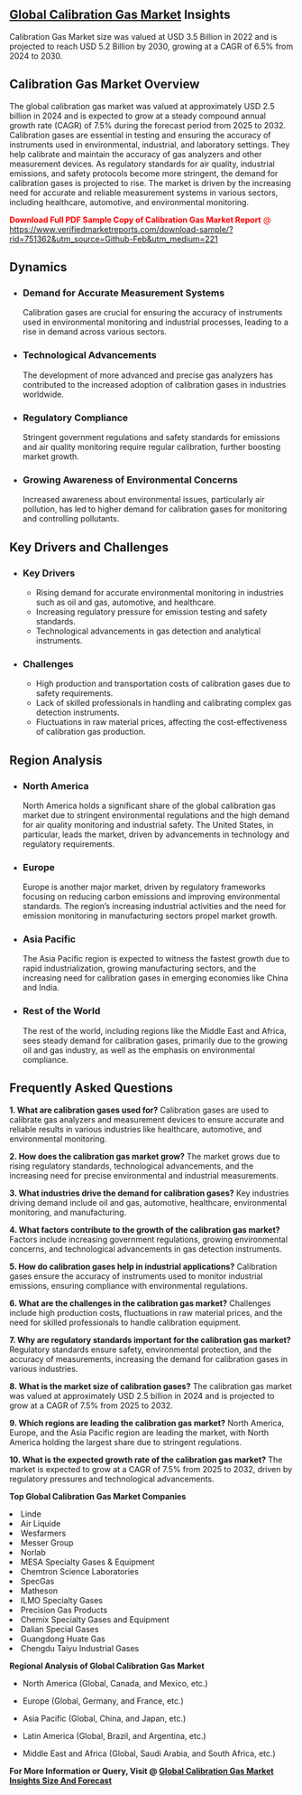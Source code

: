 <h2><a href="https://www.verifiedmarketreports.com/download-sample/?rid=751362&amp;utm_source=Github&amp;utm_medium=221" target="_blank">Global Calibration Gas Market</a> Insights</h2><p>Calibration Gas Market size was valued at USD 3.5 Billion in 2022 and is projected to reach USD 5.2 Billion by 2030, growing at a CAGR of 6.5% from 2024 to 2030.</p><p><h2>Calibration Gas Market Overview</h2> <p>The global calibration gas market was valued at approximately USD 2.5 billion in 2024 and is expected to grow at a steady compound annual growth rate (CAGR) of 7.5% during the forecast period from 2025 to 2032. Calibration gases are essential in testing and ensuring the accuracy of instruments used in environmental, industrial, and laboratory settings. They help calibrate and maintain the accuracy of gas analyzers and other measurement devices. As regulatory standards for air quality, industrial emissions, and safety protocols become more stringent, the demand for calibration gases is projected to rise. The market is driven by the increasing need for accurate and reliable measurement systems in various sectors, including healthcare, automotive, and environmental monitoring. <p><p><span class=""><span style="color: #ff0000;"><strong>Download Full PDF Sample Copy of Calibration Gas Market Report</strong> @ </span><a href="https://www.verifiedmarketreports.com/download-sample/?rid=751362&amp;utm_source=Github-Feb&amp;utm_medium=221" target="_blank">https://www.verifiedmarketreports.com/download-sample/?rid=751362&amp;utm_source=Github-Feb&amp;utm_medium=221</a></span></p></p> <h2>Dynamics</h2> <ul> <li><h3>Demand for Accurate Measurement Systems</h3> Calibration gases are crucial for ensuring the accuracy of instruments used in environmental monitoring and industrial processes, leading to a rise in demand across various sectors.</li> <li><h3>Technological Advancements</h3> The development of more advanced and precise gas analyzers has contributed to the increased adoption of calibration gases in industries worldwide.</li> <li><h3>Regulatory Compliance</h3> Stringent government regulations and safety standards for emissions and air quality monitoring require regular calibration, further boosting market growth.</li> <li><h3>Growing Awareness of Environmental Concerns</h3> Increased awareness about environmental issues, particularly air pollution, has led to higher demand for calibration gases for monitoring and controlling pollutants.</li> </ul> <h2>Key Drivers and Challenges</h2> <ul> <li><h3>Key Drivers</h3> <ul> <li>Rising demand for accurate environmental monitoring in industries such as oil and gas, automotive, and healthcare.</li> <li>Increasing regulatory pressure for emission testing and safety standards.</li> <li>Technological advancements in gas detection and analytical instruments.</li> </ul> </li> <li><h3>Challenges</h3> <ul> <li>High production and transportation costs of calibration gases due to safety requirements.</li> <li>Lack of skilled professionals in handling and calibrating complex gas detection instruments.</li> <li>Fluctuations in raw material prices, affecting the cost-effectiveness of calibration gas production.</li> </ul> </li> </ul> <h2>Region Analysis</h2> <ul> <li><h3>North America</h3> North America holds a significant share of the global calibration gas market due to stringent environmental regulations and the high demand for air quality monitoring and industrial safety. The United States, in particular, leads the market, driven by advancements in technology and regulatory requirements.</li> <li><h3>Europe</h3> Europe is another major market, driven by regulatory frameworks focusing on reducing carbon emissions and improving environmental standards. The region’s increasing industrial activities and the need for emission monitoring in manufacturing sectors propel market growth.</li> <li><h3>Asia Pacific</h3> The Asia Pacific region is expected to witness the fastest growth due to rapid industrialization, growing manufacturing sectors, and the increasing need for calibration gases in emerging economies like China and India.</li> <li><h3>Rest of the World</h3> The rest of the world, including regions like the Middle East and Africa, sees steady demand for calibration gases, primarily due to the growing oil and gas industry, as well as the emphasis on environmental compliance.</li> </ul> <h2>Frequently Asked Questions</h2> <p><strong>1. What are calibration gases used for?</strong> Calibration gases are used to calibrate gas analyzers and measurement devices to ensure accurate and reliable results in various industries like healthcare, automotive, and environmental monitoring.</p> <p><strong>2. How does the calibration gas market grow?</strong> The market grows due to rising regulatory standards, technological advancements, and the increasing need for precise environmental and industrial measurements.</p> <p><strong>3. What industries drive the demand for calibration gases?</strong> Key industries driving demand include oil and gas, automotive, healthcare, environmental monitoring, and manufacturing.</p> <p><strong>4. What factors contribute to the growth of the calibration gas market?</strong> Factors include increasing government regulations, growing environmental concerns, and technological advancements in gas detection instruments.</p> <p><strong>5. How do calibration gases help in industrial applications?</strong> Calibration gases ensure the accuracy of instruments used to monitor industrial emissions, ensuring compliance with environmental regulations.</p> <p><strong>6. What are the challenges in the calibration gas market?</strong> Challenges include high production costs, fluctuations in raw material prices, and the need for skilled professionals to handle calibration equipment.</p> <p><strong>7. Why are regulatory standards important for the calibration gas market?</strong> Regulatory standards ensure safety, environmental protection, and the accuracy of measurements, increasing the demand for calibration gases in various industries.</p> <p><strong>8. What is the market size of calibration gases?</strong> The calibration gas market was valued at approximately USD 2.5 billion in 2024 and is projected to grow at a CAGR of 7.5% from 2025 to 2032.</p> <p><strong>9. Which regions are leading the calibration gas market?</strong> North America, Europe, and the Asia Pacific region are leading the market, with North America holding the largest share due to stringent regulations.</p> <p><strong>10. What is the expected growth rate of the calibration gas market?</strong> The market is expected to grow at a CAGR of 7.5% from 2025 to 2032, driven by regulatory pressures and technological advancements.</p> </p><p><strong>Top Global Calibration Gas Market Companies</strong></p><div data-test-id=""><p><li>Linde</li><li> Air Liquide</li><li> Wesfarmers</li><li> Messer Group</li><li> Norlab</li><li> MESA Specialty Gases & Equipment</li><li> Chemtron Science Laboratories</li><li> SpecGas</li><li> Matheson</li><li> ILMO Specialty Gases</li><li> Precision Gas Products</li><li> Chemix Specialty Gases and Equipment</li><li> Dalian Special Gases</li><li> Guangdong Huate Gas</li><li> Chengdu Taiyu Industrial Gases</li></p><div><strong>Regional Analysis of&nbsp;Global Calibration Gas Market</strong></div><ul><li dir="ltr"><p dir="ltr">North America&nbsp;(Global, Canada, and Mexico, etc.)</p></li><li dir="ltr"><p dir="ltr">Europe (Global, Germany, and France, etc.)</p></li><li dir="ltr"><p dir="ltr">Asia Pacific&nbsp;(Global, China, and Japan, etc.)</p></li><li dir="ltr"><p dir="ltr">Latin America&nbsp;(Global, Brazil, and Argentina, etc.)</p></li><li dir="ltr">Middle East and Africa&nbsp;(Global, Saudi Arabia, and South Africa, etc.)</li></ul><p><strong>For More Information or Query, Visit @&nbsp;</strong><strong><a href="https://www.verifiedmarketreports.com/product/calibration-gas-market/?utm_source=Github&amp;utm_medium=221" target="_blank">Global Calibration Gas Market Insights Size And Forecast</a></strong></p></div>

